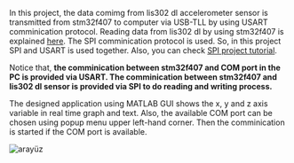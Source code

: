 In this project, the data comimg from lis302 dl accelerometer sensor is transmitted from stm32f407 to computer via USB-TLL by using USART comminication protocol. Reading data from lis302 dl by using stm32f407 is explained [here](https://github.com/yasinsulhan/stm32f4-USART-receiving-transmitting-string-data). The SPI comminication protocol is used. So, in this project SPI and USART is used together. Also, you can check [SPI project tutorial](https://github.com/yasinsulhan/SPI-stm32f4-between-lis302dl). 

Notice that, **the comminication between stm32f407 and COM port in the PC is provided via USART. The comminication between stm32f407 and lis302 dl sensor is provided via SPI to do reading and writing process.** 

The designed application using MATLAB GUI shows the x, y and z axis variable in real time graph and text. Also, the available COM port can be chosen using popup menu upper left-hand corner. Then the comminication is started if the COM port is available.

![arayüz](https://github.com/yasinsulhan/stm32f407-accelerometer-application/assets/109728194/9a336c84-8a6a-492e-acd0-0f6536810507)
